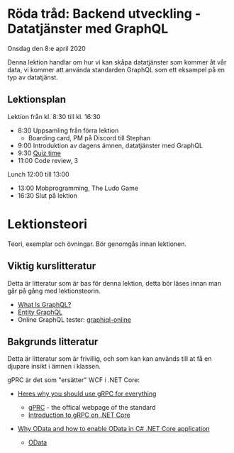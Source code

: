 # Röda tråd: Backend utveckling - Datatjänster med GraphQL

Onsdag den 8:e april 2020

Denna lektion handlar om hur vi kan skåpa datatjänster som kommer åt vår data, vi kommer att använda standarden GraphQL som ett eksampel på en typ av datatjänst.

## Lektionsplan
Lektion från kl. 8:30 till kl. 16:30

* 8:30 Uppsamling från förra lektion    
  - Boarding card, PM på Discord till Stephan
* 9:00 Introduktion av dagens ämnen, datatjänster med GraphQL
* 9:30 [Quiz time](https://pgbsnh19.github.io/dataatkomst/strategy_quiztime.html)
* 11:00 Code review, 3

Lunch 12:00 till 13:00

* 13:00 Mobprogramming, The Ludo Game
* 16:30 Slut på lektion

# Lektionsteori

Teori, exemplar och övningar. Bör genomgås innan lektionen.

## Viktig kurslitteratur
Detta är litteratur som är bas för denna lektion, detta bör läses innan man går på gång med lektionsteorin.

* [What Is GraphQL?](https://www.youtube.com/watch?v=VjXb3PRL9WI)
* [Entity GraphQL](https://github.com/lukemurray/EntityGraphQL)
* Online GraphQL tester: [graphiql-online](https://lucasconstantino.github.io/graphiql-online/)

## Bakgrunds litteratur
Detta är litteratur som är frivillig, och som kan kan används till at få en djupare insikt i ämnen i klassen.

gPRC är det som "ersätter" WCF i .NET Core:

* [Heres why you should use gRPC for everything](https://snede.net/heres-why-you-should-use-grpc-for-everything/)

  * [gPRC](https://grpc.io/) - the offical webpage of the standard
  * [Introduction to gRPC on .NET Core](https://docs.microsoft.com/en-us/aspnet/core/grpc/?view=aspnetcore-3.1)

* [Why OData and how to enable OData in C# .NET Core application](https://medium.com/@abhi.bansal08/why-odata-and-how-to-enable-odata-in-c-net-core-application-1f13ad6ca3d1)

  * [OData](https://www.odata.org/)
  
  

